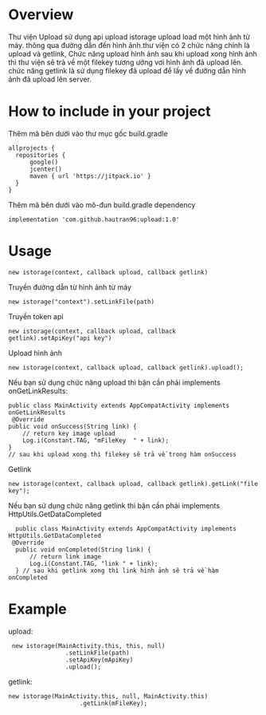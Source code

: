 # Overview
Thư viện Upload sử dụng api upload istorage upload load một hình ảnh từ máy. thông qua đường dẫn đến hình ảnh.thư viện có 2 chức năng chính là upload và getlink, Chức năng upload hình ảnh sau khi upload xong hình ảnh thì thư viện sẽ trả về một filekey tương ướng vơi hình ảnh đã upload lên. chức năng getlink là sử dụng filekey đã upload để lấy về đường dẫn hình ảnh đã upload lên server. 
# How to include in your project
Thêm mã bên dưới vào thư mục gốc build.gradle

    allprojects {
      repositories {
          google()
          jcenter()
          maven { url 'https://jitpack.io' }
      }
    }

Thêm mã bên dưới vào mô-đun build.gradle dependency

    implementation 'com.github.hautran96:upload:1.0'
    
# Usage

    new istorage(context, callback upload, callback getlink)
    
Truyền đường dẫn từ hình ảnh từ máy
    
    new istorage("context").setLinkFile(path)
    
Truyền token api

    new istorage(context, callback upload, callback getlink).setApiKey("api key")
    
Upload hình ảnh 

    new istorage(context, callback upload, callback getlink).upload();
 
Nếu bạn sử dụng chức năng upload thì bận cần phải implements onGetLinkResults: 

    public class MainActivity extends AppCompatActivity implements onGetLinkResults
     @Override
    public void onSuccess(String link) {
        // return key image upload
        Log.i(Constant.TAG, "mFileKey  " + link);
    }
    // sau khi upload xong thì filekey sẽ trả về trong hàm onSuccess
    
Getlink 

    new istorage(context, callback upload, callback getlink).getLink("file key");
               
               
 Nếu bạn sử dụng chức năng getlink thì bận cần phải implements HttpUtils.GetDataCompleted
 
      public class MainActivity extends AppCompatActivity implements HttpUtils.GetDataCompleted
     @Override
      public void onCompleted(String link) {
          // return link image
          Log.i(Constant.TAG, "link " + link);
      } // sau khi getlink xong thì link hình ảnh sẽ trả về hàm onCompleted
 
# Example

  upload: 
  
     new istorage(MainActivity.this, this, null)
                    .setLinkFile(path)
                    .setApiKey(mApiKey)
                    .upload();
               
               
  getlink: 
  
    new istorage(MainActivity.this, null, MainActivity.this)
                        .getLink(mFileKey);
 
    
    
